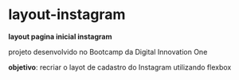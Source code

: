 # layout-instagram

**layout pagina inicial instagram**

projeto desenvolvido no Bootcamp da Digital Innovation One

**objetivo**: recriar o layot de cadastro do Instagram utilizando flexbox

![]()





